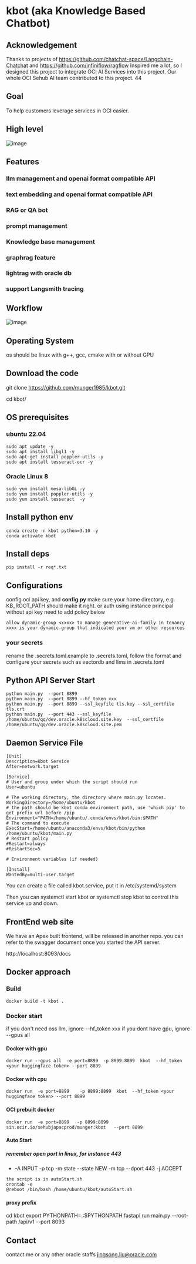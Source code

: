 # kbot (aka Knowledge Based Chatbot)

## Acknowledgement 
Thanks to projects of https://github.com/chatchat-space/Langchain-Chatchat and https://github.com/infiniflow/ragflow
Inspired me a lot, so I designed this project to integrate OCI AI Services into this project. Our whole OCI Sehub AI team contributed to this project.
44

## Goal

To help customers leverage services in OCI easier.

## High level

![image](/readmeIMG/highlevel.png)

## Features



### llm management and openai format compatible API 

### text embedding and openai format compatible API 

### RAG or QA bot

### prompt management

### Knowledge base management

### graphrag feature

### lightrag with oracle db 

### support Langsmith tracing

## Workflow

![image](/readmeIMG/workflow.png)

## Operating System

os should be linux with g++, gcc, cmake
with or without GPU

## Download the code


git clone https://github.com/munger1985/kbot.git

cd kbot/

## OS prerequisites

### ubuntu 22.04

```commandline
sudo apt update -y
sudo apt install libgl1 -y
sudo apt-get install poppler-utils -y
sudo apt install tesseract-ocr -y 
```

### Oracle Linux 8

```commandline
sudo yum install mesa-libGL -y
sudo yum install poppler-utils -y
sudo yum install tesseract  -y 
```



## Install python env

```commandline
conda create -n kbot python=3.10 -y
conda activate kbot
```

## Install deps

```commandline
pip install -r req*.txt
```

## Configurations

config oci api key, and **config.py**
make sure your home directory, e.g. KB_ROOT_PATH should make it right.
or auth using instance principal without api key
need to add policy below

```commandline
allow dynamic-group <xxxx> to manage generative-ai-family in tenancy
xxxx is your dynamic-group that indicated your vm or other resources
```

### your secrets

rename the .secrets.toml.example to .secrets.toml, follow the format and 
configure your secrets such as vectordb and llms in .secrets.toml

## Python API Server Start 

```commandline
python main.py  --port 8899 
python main.py  --port 8899 --hf_token xxx
python main.py  --port 8899 --ssl_keyfile tls.key --ssl_certfile tls.crt
python main.py  --port 443 --ssl_keyfile /home/ubuntu/qq/dev.oracle.k8scloud.site.key  --ssl_certfile /home/ubuntu/qq/dev.oracle.k8scloud.site.pem
```

## Daemon Service File

```commandline
[Unit]
Description=Kbot Service
After=network.target

[Service]
# User and group under which the script should run
User=ubuntu

# The working directory, the directory where main.py locates.
WorkingDirectory=/home/ubuntu/kbot
# the path should be kbot conda environment path, use 'which pip' to get prefix url before /pip
Environment="PATH=/home/ubuntu/.conda/envs/kbot/bin:$PATH"
# The command to execute
ExecStart=/home/ubuntu/anaconda3/envs/kbot/bin/python /home/ubuntu/kbot/main.py
# Restart policy
#Restart=always
#RestartSec=5

# Environment variables (if needed)

[Install]
WantedBy=multi-user.target
```

You can create a file called kbot.service, put it in /etc/systemd/system

Then you can systemctl start kbot or systemctl stop kbot to control this service up and down.

## FrontEnd web site

We have an Apex built frontend, will be released in another repo. you can refer to the swagger document once you started the API server.

http://localhost:8093/docs

## Docker approach


### Build

```commandline
docker build -t kbot .
```

### Docker start

if you don't need oss llm, ignore --hf_token xxx
if you dont have gpu, ignore --gpus all

#### Docker with gpu

```commandline
docker run --gpus all  -e port=8899  -p 8899:8899  kbot  --hf_token <your huggingface token> --port 8899
```

#### Docker with cpu

```commandline
docker run  -e port=8899    -p 8899:8899  kbot  --hf_token <your huggingface token> --port 8899
```

#### OCI prebuilt docker

```commandline
docker run  -e port=8899   -p 8899:8899  sin.ocir.io/sehubjapacprod/munger:kbot   --port 8899
```



#### Auto Start
##### remember open port in linux, for instance 443

* -A INPUT -p tcp -m state --state NEW -m tcp --dport 443 -j ACCEPT

```commandline
the script is in autoStart.sh 
crontab -e
@reboot /bin/bash /home/ubuntu/kbot/autoStart.sh
```

#### proxy prefix
cd kbot
export PYTHONPATH=.:$PYTHONPATH
fastapi run main.py --root-path   /api/v1  --port 8093


## Contact 

contact me or any other oracle staffs
jingsong.liu@oracle.com
